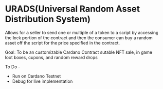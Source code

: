 # URADS(Universal Random Asset Distribution System)
Allows for a seller to send one or multiple of a token to a script by accessing the lock portion of the contract and then the consumer can buy a random asset off the script for the price specified in the contract.

Goal: To be an customizable Cardano Contract sutable NFT sale, in game loot boxes, cupons, and random reward drops

To Do - 
+ Run on Cardano Testnet
+ Debug for live implementation
